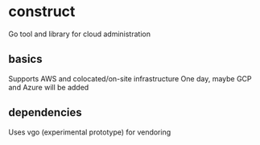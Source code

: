 # construct

Go tool and library for cloud administration

## basics

Supports AWS and colocated/on-site infrastructure
One day, maybe GCP and Azure will be added

## dependencies

Uses vgo (experimental prototype) for vendoring
